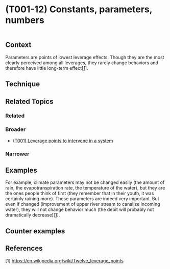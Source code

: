 # (T001-12) Constants, parameters, numbers

<image>

## Context

Parameters are points of lowest leverage effects. Though they are the most clearly perceived among all leverages, they rarely change behaviors and therefore have little long-term effect[[1](#1)].

## Technique


## Related Topics

### Related

### Broader

* [(T001) Leverage points to intervene in a system](../(T001)%20Leverage%20points%20to%20intervene%20in%20a%20system/README.md)

### Narrower


## Examples

For example, climate parameters may not be changed easily (the amount of rain, the evapotranspiration rate, the temperature of the water), but they are the ones people think of first (they remember that in their youth, it was certainly raining more). These parameters are indeed very important. But even if changed (improvement of upper river stream to canalize incoming water), they will not change behavior much (the debit will probably not dramatically decrease)[[1](#1)].

## Counter examples

<links to counter-examples>

## References

<a name="1">[1]</a> https://en.wikipedia.org/wiki/Twelve_leverage_points